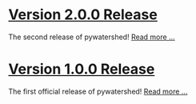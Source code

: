 # [Version 2.0.0 Release](/pywatershed/2024/11/14/v2-0-0-overview)
The second release of pywatershed! [Read more ...](/pywatershed/2023/11/14/v1-0-0-overview)

# [Version 1.0.0 Release](/pywatershed/2023/12/18/v1-0-0-overview)
The first official release of pywatershed! [Read more ...](/pywatershed/2023/12/18/v1-0-0-overview)
